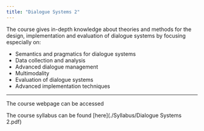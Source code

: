 ```yaml
---
title: "Dialogue Systems 2"
---
```


The course gives in-depth knowledge about theories and methods for the design, implementation and evaluation of dialogue systems by focusing especially on:

- Semantics and pragmatics for dialogue systems
- Data collection and analysis
- Advanced dialogue management
- Multimodality
- Evaluation of dialogue systems
- Advanced implementation techniques

---
The course webpage can be accessed 

The course syllabus can be found [here](./Syllabus/Dialogue Systems 2.pdf)
